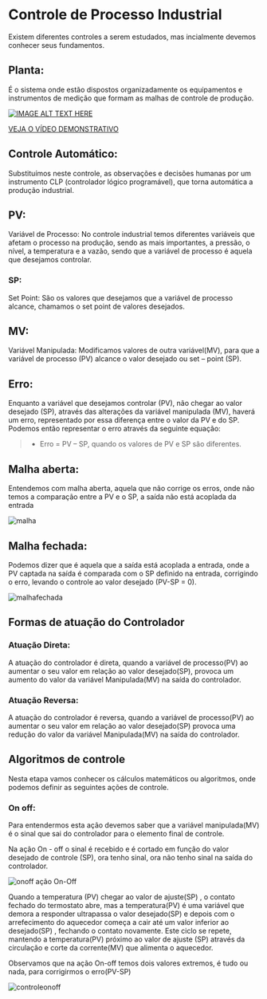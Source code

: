 
# Controle de Processo Industrial

Existem diferentes controles a serem estudados, mas incialmente devemos conhecer seus fundamentos.

## Planta: 
É o sistema onde estão dispostos organizadamente os equipamentos e instrumentos de medição que formam as malhas de controle de produção. 

[![IMAGE ALT TEXT HERE](https://suporte.personalblips.com.br/wp-content/uploads/2020/08/ControlePross.png)](http://www.youtube.com/embed/kSgkbis_Gj4)

[VEJA O VÍDEO DEMONSTRATIVO]("http://www.youtube.com/embed/kSgkbis_Gj4")

## Controle Automático: 
Substituímos neste controle, as observações e decisões humanas por um instrumento CLP (controlador lógico programável), que torna automática a produção industrial.

## PV: 
Variável de Processo: No controle industrial temos diferentes variáveis que afetam o processo na produção, sendo as mais importantes, a pressão, o nível, a temperatura e a vazão, sendo que a variável de processo é aquela que desejamos controlar. 
### SP: 
Set Point: São os valores que desejamos que a variável de processo alcance, chamamos o set point de valores desejados. 

## MV: 
Variável Manipulada: Modificamos valores de outra variável(MV), para que a variável de processo (PV) alcance o valor desejado ou set – point (SP).

## Erro: 
Enquanto a variável que desejamos controlar (PV), não chegar ao valor desejado (SP), através das alterações da variável manipulada (MV), haverá um erro, representado por essa diferença entre o valor da PV e do SP. Podemos então representar o erro através da seguinte equação:

> - Erro = PV – SP, quando os valores de PV e SP são diferentes.

## Malha aberta: 
Entendemos com malha aberta, aquela que não corrige os erros, onde não temos a comparação entre a PV e o SP, a saída não está acoplada da entrada 
 
![malha](https://suporte.personalblips.com.br/wp-content/uploads/2020/08/malha.jpg)

## Malha fechada: 
Podemos dizer que é aquela que a saída está acoplada a entrada, onde a PV captada na saída é comparada com o SP definido na entrada, corrigindo o erro, levando o controle ao valor desejado (PV-SP = 0).  

![malhafechada](https://suporte.personalblips.com.br/wp-content/uploads/2020/08/malhafechada.jpg)

## Formas de atuação do Controlador 

### Atuação Direta: 
A atuação do controlador é direta, quando a variável de processo(PV) ao aumentar o seu valor em relação ao valor desejado(SP), provoca um aumento do valor da variável Manipulada(MV) na saída do controlador. 

### Atuação Reversa: 
A atuação do controlador é reversa, quando a variável de processo(PV) ao aumentar o seu valor em relação ao valor desejado(SP) provoca uma redução do valor da variável Manipulada(MV) na saída do controlador. 

## Algoritmos de controle 

 Nesta etapa vamos conhecer os cálculos matemáticos ou algoritmos, onde podemos definir as seguintes ações de controle.  

### On off:  
Para entendermos esta ação devemos saber que a variável manipulada(MV) é o sinal que sai do controlador para o elemento final de controle. 

Na ação On - off o sinal é recebido e é cortado em função do valor desejado de controle (SP), ora tenho sinal, ora não tenho sinal na saída do controlador. 

![onoff](https://suporte.personalblips.com.br/wp-content/uploads/2020/08/onoff.jpg)
                   ação On-Off

Quando a temperatura (PV) chegar ao valor de ajuste(SP) , o contato fechado do termostato abre, mas a temperatura(PV) é uma variável que demora a responder ultrapassa o valor desejado(SP) e depois com o arrefecimento do aquecedor começa a cair até um valor inferior ao desejado(SP) , fechando o contato novamente. Este ciclo se repete, mantendo a temperatura(PV) próximo ao valor de ajuste (SP) através da circulação e corte da corrente(MV) que alimenta o aquecedor.  

Observamos que na ação On-off temos dois valores extremos, é tudo ou nada, para corrigirmos o erro(PV-SP)   

![controleonoff](https://suporte.personalblips.com.br/wp-content/uploads/2020/08/controleonoff.jpg)
